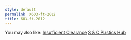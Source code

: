 ```yaml
---
style: default
permalink: X603-ft-2012
title: 603-ft-2012
---
```

You may also like:
[Insufficient Clearance](http://scp-wiki.net/insufficient-clearance)
[S & C Plastics Hub](http://scp-wiki.net/the-s-c-plastics-hub)